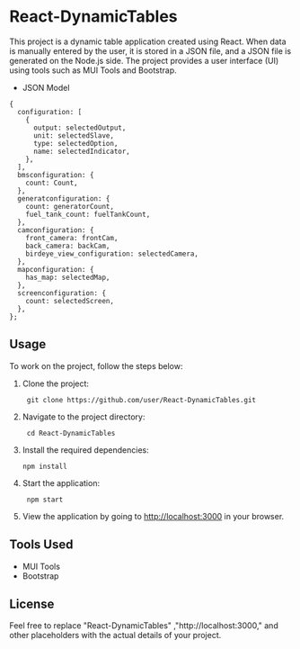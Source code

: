 #  React-DynamicTables

This project is a dynamic table application created using React. When data is manually entered by the user, it is stored in a JSON file, and a JSON file is generated on the Node.js side. The project provides a user interface (UI) using tools such as MUI Tools and Bootstrap.

- JSON Model
```topojson
{
  configuration: [
    {
      output: selectedOutput,
      unit: selectedSlave,
      type: selectedOption,
      name: selectedIndicator,
    },
  ],
  bmsconfiguration: {
    count: Count,
  },
  generatconfiguration: {
    count: generatorCount,
    fuel_tank_count: fuelTankCount,
  },
  camconfiguration: {
    front_camera: frontCam,
    back_camera: backCam,
    birdeye_view_configuration: selectedCamera,
  },
  mapconfiguration: {
    has_map: selectedMap,
  },
  screenconfiguration: {
    count: selectedScreen,
  },
};

```
## Usage

To work on the project, follow the steps below:

1. Clone the project:

        git clone https://github.com/user/React-DynamicTables.git
 

2. Navigate to the project directory:

        cd React-DynamicTables
   

3. Install the required dependencies:

       npm install


4. Start the application:

   
        npm start
    

5. View the application by going to [http://localhost:3000](http://localhost:3000) in your browser.

## Tools Used

- MUI Tools
- Bootstrap

## License

Feel free to replace "React-DynamicTables" ,"http://localhost:3000," and other placeholders with the actual details of your project.

